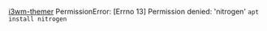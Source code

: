 

[i3wm-themer](https://github.com/stav121/i3wm-themer) 
PermissionError: [Errno 13] Permission denied: 'nitrogen'
`apt install nitrogen`
